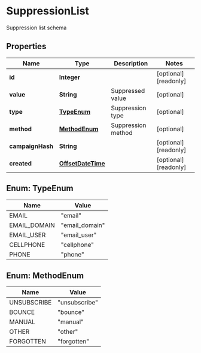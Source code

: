 

# SuppressionList

Suppression list schema
## Properties

Name | Type | Description | Notes
------------ | ------------- | ------------- | -------------
**id** | **Integer** |  |  [optional] [readonly]
**value** | **String** | Suppressed value |  [optional]
**type** | [**TypeEnum**](#TypeEnum) | Suppression type |  [optional]
**method** | [**MethodEnum**](#MethodEnum) | Suppression method |  [optional]
**campaignHash** | **String** |  |  [optional] [readonly]
**created** | [**OffsetDateTime**](OffsetDateTime.md) |  |  [optional] [readonly]



## Enum: TypeEnum

Name | Value
---- | -----
EMAIL | &quot;email&quot;
EMAIL_DOMAIN | &quot;email_domain&quot;
EMAIL_USER | &quot;email_user&quot;
CELLPHONE | &quot;cellphone&quot;
PHONE | &quot;phone&quot;



## Enum: MethodEnum

Name | Value
---- | -----
UNSUBSCRIBE | &quot;unsubscribe&quot;
BOUNCE | &quot;bounce&quot;
MANUAL | &quot;manual&quot;
OTHER | &quot;other&quot;
FORGOTTEN | &quot;forgotten&quot;



